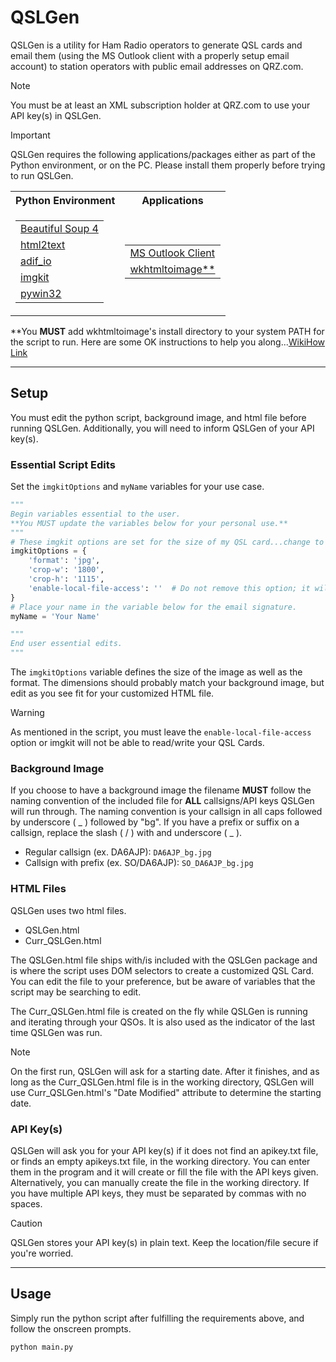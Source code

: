 # QSLGen
QSLGen is a utility for Ham Radio operators to generate QSL cards and email them (using the MS Outlook client with a properly setup email account) to station operators with public email addresses on QRZ.com.

> [!NOTE]
> You must be at least an XML subscription holder at QRZ.com to use your API key(s) in QSLGen.

> [!IMPORTANT]
> QSLGen requires the following applications/packages either as part of the Python environment, or on the PC.  Please install them properly before trying to run QSLGen.
> <table>
> <tr>
> <th>Python Environment</th>
> <th>Applications</th>
> </tr>
> <tr>
> <td>
> <table>
> <tr><td><a href="https://pypi.org/project/beautifulsoup4/">Beautiful Soup 4</a></td></tr>
> <tr><td><a href="https://pypi.org/project/html2text/">html2text</a></td></tr>
> <tr><td><a href="https://pypi.org/project/adif-io/">adif_io</a></td></tr>
> <tr><td><a href="https://pypi.org/project/imgkit/">imgkit</a></td></tr>
> <tr><td><a href="https://pypi.org/project/pywin32/">pywin32</a></td></tr>
> </table>
> </td>
> <td>
> <table>
> <tr><td><a href="https://microsoft.com">MS Outlook Client</a></td></tr>
> <tr><td><a href="https://wkhtmltopdf.org">wkhtmltoimage**</a></td></tr>
> </table>
> </td>
> </td></tr> </table>
> **You <strong>MUST</strong> add wkhtmltoimage's install directory to your system PATH for the script to run.  Here are some OK instructions to help you along...<a href="https://www.wikihow.com/Change-the-PATH-Environment-Variable-on-Windows">WikiHow Link</a>
***
## Setup
You must edit the python script, background image, and html file before running QSLGen.  Additionally, you will need to inform QSLGen of your API key(s).

### Essential Script Edits
Set the ```imgkitOptions``` and ```myName``` variables for your use case. 
```python
"""
Begin variables essential to the user.
**You MUST update the variables below for your personal use.**
"""
# These imgkit options are set for the size of my QSL card...change to your preference/background image size.
imgkitOptions = {
    'format': 'jpg',
    'crop-w': '1800',
    'crop-h': '1115',
    'enable-local-file-access': ''  # Do not remove this option; it will cause imgkit/wkhtmltoimage failure.
}
# Place your name in the variable below for the email signature.
myName = 'Your Name'

"""
End user essential edits.
"""
```
The ```imgkitOptions``` variable defines the size of the image as well as the format.  The dimensions should probably match your background image, but edit as you see fit for your customized HTML file.
> [!WARNING]
> As mentioned in the script, you must leave the ```enable-local-file-access``` option or imgkit will not be able to read/write your QSL Cards.

### Background Image
If you choose to have a background image the filename <strong>MUST</strong> follow the naming convention of the included file for <strong>ALL</strong> callsigns/API keys QSLGen will run through.  The naming convention is your callsign in all caps followed by underscore ( _ ) followed by "bg".  If you have a prefix or suffix on a callsign, replace the slash ( / ) with and underscore ( _ ).
- Regular callsign (ex. DA6AJP): ```DA6AJP_bg.jpg```
- Callsign with prefix (ex. SO/DA6AJP): ```SO_DA6AJP_bg.jpg```

### HTML Files
QSLGen uses two html files.
- QSLGen.html
- Curr_QSLGen.html

The QSLGen.html file ships with/is included with the QSLGen package and is where the script uses DOM selectors to create a customized QSL Card.  You can edit the file to your preference, but be aware of variables that the script may be searching to edit.

The Curr_QSLGen.html file is created on the fly while QSLGen is running and iterating through your QSOs.  It is also used as the indicator of the last time QSLGen was run.  
> [!NOTE]
> On the first run, QSLGen will ask for a starting date.  After it finishes, and as long as the Curr_QSLGen.html file is in the working directory, QSLGen will use Curr_QSLGen.html's "Date Modified" attribute to determine the starting date.


### API Key(s)
QSLGen will ask you for your API key(s) if it does not find an apikey.txt file, or finds an empty apikeys.txt file, in the working directory.  You can enter them in the program and it will create or fill the file with the API keys given.  Alternatively, you can manually create the file in the working directory.  If you have multiple API keys, they must be separated by commas with no spaces.
> [!CAUTION]
> QSLGen stores your API key(s) in plain text.  Keep the location/file secure if you're worried.
***
## Usage
Simply run the python script after fulfilling the requirements above, and follow the onscreen prompts.
```
python main.py
```
